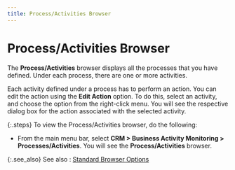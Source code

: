 ```yaml
---
title: Process/Activities Browser
---
```


# Process/Activities Browser


The **Process/Activities** browser  displays all the processes that you have defined. Under each process,  there are one or more activities.


Each activity defined under a process has to perform an action. You  can edit the action using the **Edit Action** option. To do this, select  an activity, and choose the option from the right-click menu. You will  see the respective dialog box for the action associated with the selected  activity.


{:.steps}
To view the Process/Activities browser, do  the following:

- From the main  menu bar, select **CRM 
 &gt; Business Activity Monitoring &gt; Processes/Activities**. You  will see the **Process/Activities**  browser.



{:.see_also}
See also
: <font style="color: #008000;" color="#008000"><a href="{{site.wwe_chm}}/everest-client/ui/browsers/standard_browser_options.html">Standard 
 Browser Options</a></font>
